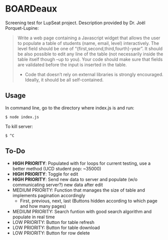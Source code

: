 # BOARDeaux
Screening test for LupSeat project. Description provided by Dr. Joël Porquet-Lupine:
> Write a web page containing a Javascript widget that allows the user to populate a table of students (name, email, level) interactively. The level field should be one of “{first,second,third,fourth}-year”. It should be also possible to edit any line of the table (not necessarily inside the table itself though –up to you). Your code should make sure that fields are validated before the input is inserted in the table.
> - Code that doesn’t rely on external libraries is strongly encouraged. Ideally, it should be all self-contained.

## Usage

In command line, go to the directory where index.js is and run:

```
$ node index.js
```
To kill server:
```
$ ^C
```
## To-Do
- **HIGH PRIORITY**: Populated with for loops for current testing, use a better method (UCD student pop: ~35000)
- **HIGH PRIORITY**: Toggle for edit
- **HIGH PRIORITY**: Send new data to server and populate (w/o communicating server?) new data after edit
- MEDIUM PRIORITY: Function that manages the size of table and implements pagination accordingly
	- First, previous, next, last (Buttons hidden according to which page and how many pages)
- MEDIUM PRIORITY: Search funtion with good search algorithm and populate in real time
- LOW PRIORITY: Button for table refresh
- LOW PRIORITY: Button for table download
- LOW PRIORITY: Button for row delete